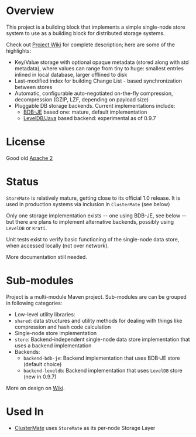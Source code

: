 # Overview

This project is a building block that implements a simple single-node store system to use as a building block for distributed storage systems.

Check out [Project Wiki](../../wiki) for complete description; here are some of the highlights:

* Key/Value storage with optional opaque metadata (stored along with std metadata), where values can range from tiny to huge: smallest entries inlined in local database, larger offlined to disk
* Last-modified index for building Change List - based synchronization between stores
* Automatic, configurable auto-negotiated on-the-fly compression, decompression (GZIP, LZF, depending on payload size)
* Pluggable DB storage backends. Current implementations include:
    * [BDB-JE](http://en.wikipedia.org/wiki/BerkeleyDB) based one: mature, default implementation
    * [LevelDB/Java](https://github.com/dain/leveldb) based backend: experimental as of 0.9.7

# License

Good old [Apache 2](http://www.apache.org/licenses/LICENSE-2.0.html)

# Status

`StoreMate` is relatively mature, getting close to its official 1.0 release.
It is used in production systems via inclusion in `ClusterMate` (see below)

Only one storage implementation exists -- one using BDB-JE, see below -- but there are plans to implement alternative backends, possibly using `LevelDB` or `Krati`.

Unit tests exist to verify basic functioning of the single-node data store, when accessed locally (not over network).

More documentation still needed.

# Sub-modules

Project is a multi-module Maven project.
Sub-modules are can be grouped in following categories:

* Low-level utility libraries:
 * `shared`: data structures and utility methods for dealing with things like compression and hash code calculation
* Single-node store implementation
 * `store`: Backend-independent single-node data store implementation that uses a backend implementation
 * Backends:
     * `backend-bdb-je`: Backend implementation that uses BDB-JE store (default choice)
     * `backend-leveldb`: Backend implementation that uses `LevelDB` store (new in 0.9.7)

More on design on [Wiki](../../wiki).

# Used In

* [ClusterMate](https://github.com/cowtowncoder/ClusterMate) uses `StoreMate` as its per-node Storage Layer


